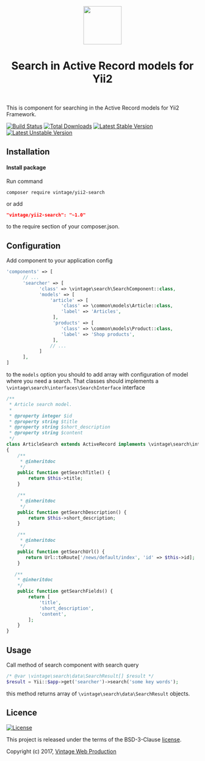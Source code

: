 <p align="center">
    <a href="https://github.com/Vintage-web-production" target="_blank">
        <img src="https://avatars1.githubusercontent.com/u/25753250" height="100px">
    </a>
    <h1 align="center">Search in Active Record models for Yii2</h1>
    <br>
</p>

This is component for searching in the Active Record models for Yii2 Framework.

[![Build Status](https://travis-ci.org/Vintage-web-production/yii2-search.svg?branch=master)](https://travis-ci.org/Vintage-web-production/yii2-search)
[![Total Downloads](https://poser.pugx.org/vintage/yii2-search/downloads)](https://packagist.org/packages/vintage/yii2-search)
[![Latest Stable Version](https://poser.pugx.org/vintage/yii2-search/v/stable)](https://packagist.org/packages/vintage/yii2-search)
[![Latest Unstable Version](https://poser.pugx.org/vintage/yii2-search/v/unstable)](https://packagist.org/packages/vintage/yii2-search)

Installation
------------
#### Install package
Run command
```
composer require vintage/yii2-search
```
or add
```json
"vintage/yii2-search": "~1.0"
```
to the require section of your composer.json.

Configuration
-------------
Add component to your application config
```php
'components' => [
      // ...
      'searcher' => [
            'class' => \vintage\search\SearchComponent::class,
            'models' => [
                'article' => [
                    'class' => \common\models\Article::class,
                    'label' => 'Articles',
                 ],
                 'products' => [
                    'class' => \common\models\Product::class,
                    'label' => 'Shop products',
                 ],
                // ...
            ]
      ],
]
```
to the `models` option you should to add array with configuration of model where you need a search.
That classes should implements a `\vintage\search\interfaces\SearchInterface` interface
```php
/**
 * Article search model.
 * 
 * @property integer $id
 * @property string $title
 * @property string $short_description
 * @property string $content
 */
class ArticleSearch extends ActiveRecord implements \vintage\search\interfaces\SearchInterface
{
    /**
     * @inheritdoc
     */
    public function getSearchTitle() {
        return $this->title;
    }

    /**
     * @inheritdoc
     */
    public function getSearchDescription() {
        return $this->short_description;
    }

    /**
     * @inheritdoc
     */
    public function getSearchUrl() {
       return Url::toRoute['/news/default/index', 'id' => $this->id];
    }

   /**
    * @inheritdoc
    */
    public function getSearchFields() {
        return [
            'title',
            'short_description',
            'content',
        ];
    }
}
```

Usage
-----
Call method of search component with search query
```php
/* @var \vintage\search\data\SearchResult[] $result */
$result = Yii::$app->get('searcher')->search('some key words');
```
this method returns array of `\vintage\search\data\SearchResult` objects.

Licence
-------
[![License](https://poser.pugx.org/vintage/yii2-search/license)](https://packagist.org/packages/vintage/yii2-search)

This project is released under the terms of the BSD-3-Clause [license](LICENSE).

Copyright (c) 2017, [Vintage Web Production](https://vintage.com.ua/)